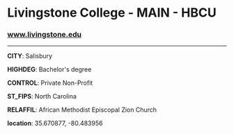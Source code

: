 # Livingstone College - MAIN - HBCU
### www.livingstone.edu
---
**CITY**: Salisbury

**HIGHDEG**: Bachelor's degree

**CONTROL**: Private Non-Profit

**ST_FIPS**: North Carolina

**RELAFFIL**: African Methodist Episcopal Zion Church

**location**: 35.670877, -80.483956